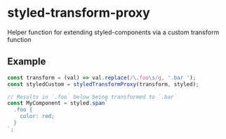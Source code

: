 # styled-transform-proxy

Helper function for extending styled-components via a custom transform function

## Example

```js
const transform = (val) => val.replace(/\.foo\s/g, '.bar ');
const styledCustom = styledTransformProxy(transform, styled);

// Results in `.foo` below being transformed to `.bar`
const MyComponent = styled.span`
  .foo {
    color: red;
  }
`;
```
